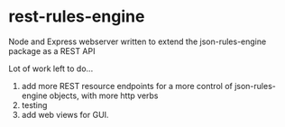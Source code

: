 # rest-rules-engine
Node and Express webserver written to extend the json-rules-engine package as a REST API

Lot of work left to do...
1) add more REST resource endpoints for a more control of json-rules-engine objects, with more http verbs
2) testing
3) add web views for GUI. 

